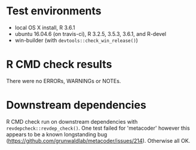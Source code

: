 # Test environments

* local OS X install, R 3.6.1
* ubuntu 16.04.6 (on travis-ci), R 3.2.5, 3.5.3, 3.6.1, and R-devel
* win-builder (with `devtools::check_win_release()`)

# R CMD check results

There were no ERRORs, WARNINGs or NOTEs.

# Downstream dependencies

R CMD check run on downstream dependencies with `revdepcheck::revdep_check()`.
One test failed for 'metacoder' however this appears to be a known longstanding
bug (https://github.com/grunwaldlab/metacoder/issues/214). Otherwise all OK.
